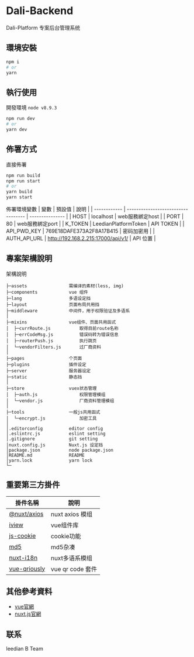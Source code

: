 # Dali-Backend
Dali-Platform 专案后台管理系统
## 環境安裝
```sh
npm i
# or
yarn
```
## 執行使用
開發環境 `node v8.9.3`
```sh
npm run dev
# or
yarn dev
```
## 佈署方式
直接佈署
```sh
npm run build
npm run start
# or
yarn build
yarn start
```

佈署環境變數
| 變數         | 預設值                             | 說明            |
| ------------ | ---------------------------------- | --------------- |
| HOST         | localhost                          | web服務綁定host |
| PORT         | 80                                 | web服務綁定port |
| K_TOKEN      | LeedianPlatformToken               | API TOKEN       |
| API_PWD_KEY  | 769E18DAFE373A2F8A17B415           | 密码加密用      |
| AUTH_API_URL | http://192.168.2.215:17000/api/v1/ | API 位置        |
## 專案架構說明
架構說明
```
├─assets                需编译的素材(less, img)
├─components            vue 组件
├─lang                  多语设定挡
├─layout                页面布局共用挡
├─middleware            中间件，用于权限验证及多语系
│
├─mixins                vue组件、页面共用函式
│  ├─currRoute.js           取得目前route名称
│  ├─errCodeMsg.js          错误码转为错误信息
│  ├─routerPush.js          执行跳页
│  └─vendorFilters.js       过厂商资料
│
├─pages                 个页面
├─plugins               插件设定
├─server                服务器设定
├─static                静态挡
│
├─store                 vuex状态管理
│  ├─auth.js                权限管理模组
│  └─vendor.js              厂商资料管理模组
│
├─tools                 一般js共用函式
│  └─encrypt.js             加密工具
│
│.editorconfig          editor config
│.eslintrc.js           eslint setting
│.gitignore             git setting
│nuxt.config.js         Nuxt.js 设定挡
│package.json           node package.json
│README.md              README
│yarn.lock              yarn lock
└─
```

## 重要第三方掛件
| 掛件名稱                                                   | 說明             |
| ---------------------------------------------------------- | ---------------- |
| [@nuxt/axios](https://axios.nuxtjs.org/)                   | nuxt axios 模组  |
| [iview](https://www.iviewui.com/)                          | vue组件库        |
| [js-cookie](https://github.com/js-cookie/js-cookie)        | cookie功能       |
| [md5](https://github.com/pvorb/node-md5)                   | md5杂凑          |
| [nuxt-i18n](https://nuxt-community.github.io/nuxt-i18n/)   | nuxt多语系模组   |
| [vue-qriously](https://github.com/theomessin/vue-qriously) | vue qr code 套件 |


## 其他參考資料
* [vue官網](https://vuejs.org/)
* [nuxt.js官網](https://nuxtjs.org/)

## 联系

leedian B Team
